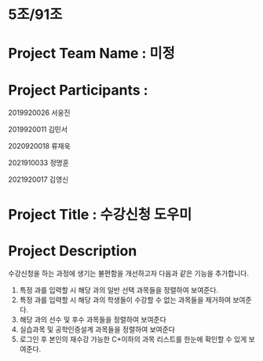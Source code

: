 # 5조/91조
# Project Team Name : 미정

# Project Participants : 
2019920026 서웅진

2019920011 김민서

2020920018 류재욱

2021910033 정명훈

2021920017 김영신

# Project Title :  수강신청 도우미

# Project Description
  수강신청을 하는 과정에 생기는 불편함을 개선하고자 다음과 같은 기능을 추가합니다.
  1. 특정 과를 입력할 시 해당 과의 일반 선택 과목들을 정렬하여 보여준다.
  2. 특정 과를 입력할 시 해당 과의 학생들이 수강할 수 없는 과목들을 제거하여 보여준다.
  3. 해당 과의 선수 및 후수 과목들을 정렬하여 보여준다
  4. 실습과목 및 공학인증설계 과목들을 정렬하여 보여준다
  5. 로그인 후 본인의 재수강 가능한 C+이하의 과목 리스트를 한눈에 확인할 수 있게 보여준다.
      
